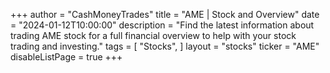 +++
author = "CashMoneyTrades"
title = "AME | Stock and Overview"
date = "2024-01-12T10:00:00"
description = "Find the latest information about trading AME stock for a full financial overview to help with your stock trading and investing."
tags = [
   "Stocks",
]
layout = "stocks"
ticker = "AME"
disableListPage = true
+++
